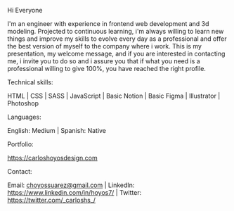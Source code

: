 Hi Everyone

I'm an engineer with experience in frontend web development and 3d modeling.
Projected to continuous learning, i'm always willing to learn new things and 
improve my skills to evolve every day as a professional and offer the best 
version of myself to the company where i work. This is my presentation, my 
welcome message, and if you are interested in contacting me, i invite you to 
do so and i assure you that if what you need is a professional willing to give 
100%, you have reached the right profile.

Technical skills:

HTML | CSS | SASS | JavaScript | Basic Notion | Basic Figma | Illustrator | Photoshop

Languages:

English: Medium | Spanish: Native

Portfolio:

https://carloshoyosdesign.com

Contact:

Email: choyossuarez@gmail.com | LinkedIn: https://www.linkedin.com/in/hoyos7/ | Twitter: https://twitter.com/_carloshs_/